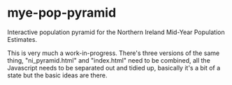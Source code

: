 # mye-pop-pyramid
Interactive population pyramid for the Northern Ireland Mid-Year Population Estimates.

This is very much a work-in-progress. There's three versions of the same thing, "ni_pyramid.html" and "index.html" need to be combined, all the Javascript needs to be separated out and tidied up, basically it's a bit of a state but the basic ideas are there.
